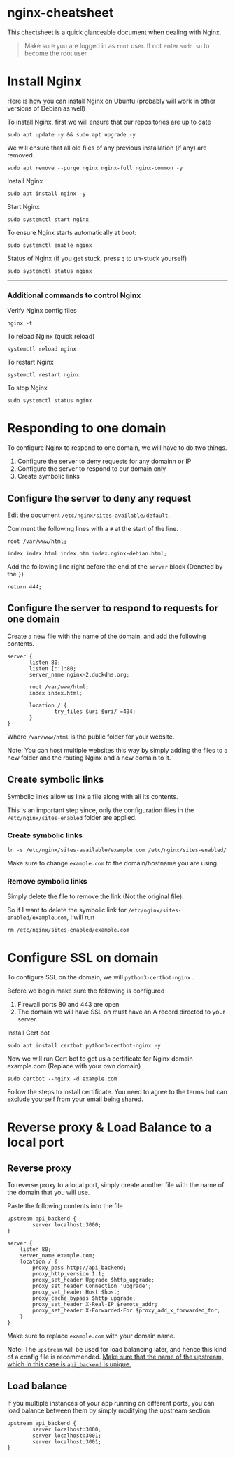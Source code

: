 # nginx-cheatsheet
This chectsheet is a quick glanceable document when dealing with Nginx.

> Make sure you are logged in as `root` user. If not enter `sudo su` to become the root user

# Install Nginx
Here is how you can install Nginx on Ubuntu (probably will work in other versions of Debian as well)

To install Nginx, first we will ensure that our repositories are up to date
```
sudo apt update -y && sudo apt upgrade -y
```

We will ensure that all old files of any previous installation (if any) are removed.
```
sudo apt remove --purge nginx nginx-full nginx-common -y
```

Install Nginx
```
sudo apt install nginx -y
```

Start Nginx
```
sudo systemctl start nginx
```

To ensure Nginx starts automatically at boot:
```
sudo systemctl enable nginx
```

Status of Nginx (if you get stuck, press `q` to un-stuck yourself)
```
sudo systemctl status nginx
```

---

### Additional commands to control Nginx

Verify Nginx config files
```
nginx -t
```

To reload Nginx (quick reload)
```
systemctl reload nginx
```

To restart Nginx
```
systemctl restart nginx
```

To stop Nginx
```
sudo systemctl status nginx
```

# Responding to one domain
To configure Nginx to respond to one domain, we will have to do two things.
1. Configure the server to deny requests for any domainn or IP
2. Configure the server to respond to our domain only
3. Create symbolic links

## Configure the server to deny any request
Edit the document `/etc/nginx/sites-available/default`.

Comment the following lines with a `#` at the start of the line.
```
root /var/www/html;

index index.html index.htm index.nginx-debian.html;
```

Add the following line right before the end of the `server` block (Denoted by the `}`)
```
return 444;
```

## Configure the server to respond to requests for one domain
Create a new file with the name of the domain, and add the following contents.
```
server {
       listen 80;
       listen [::]:80;
       server_name nginx-2.duckdns.org;

       root /var/www/html;
       index index.html;

       location / {
               try_files $uri $uri/ =404;
       }
}
```
Where `/var/www/html` is the public folder for your website.

Note: You can host multiple websites this way by simply adding the files to a new folder and the routing Nginx and a new domain to it.

## Create symbolic links
Symbolic links allow us link a file along with all its contents.

This is an important step since, only the configuration files in the `/etc/nginx/sites-enabled` folder are applied.

### Create symbolic links
```
ln -s /etc/nginx/sites-available/example.com /etc/nginx/sites-enabled/
```
Make sure to change `example.com` to the domain/hostname you are using.

### Remove symbolic links
Simply delete the file to remove the link (Not the original file).

So if I want to delete the symbolic link for `/etc/nginx/sites-enabled/example.com`, I will run
```
rm /etc/nginx/sites-enabled/example.com
```

# Configure SSL on domain

To configure SSL on the domain, we will `python3-certbot-nginx` .

Before we begin make sure the following is configured
1. Firewall ports 80 and 443 are open
2. The domain we will have SSL on must have an A record directed to your server.

Install Cert bot
```
sudo apt install certbot python3-certbot-nginx -y
```

Now we will run Cert bot to get us a certificate for Nginx domain example.com (Replace with your own domain)
```
sudo certbot --nginx -d example.com
```

Follow the steps to install certificate. You need to agree to the terms but can exclude yourself from your email being shared.

# Reverse proxy & Load Balance to a local port

## Reverse proxy
To reverse proxy to a local port, simply create another file with the name of the domain that you will use.

Paste the following contents into the file
```
upstream api_backend { 
        server localhost:3000;
}

server {
    listen 80;
    server_name example.com; 
    location / {
        proxy_pass http://api_backend; 
        proxy_http_version 1.1;
        proxy_set_header Upgrade $http_upgrade;
        proxy_set_header Connection 'upgrade';
        proxy_set_header Host $host;
        proxy_cache_bypass $http_upgrade;
        proxy_set_header X-Real-IP $remote_addr;
        proxy_set_header X-Forwarded-For $proxy_add_x_forwarded_for;
    }
}
```
Make sure to replace `example.com` with your domain name.

Note: The `upstream` will be used for load balancing later, and hence this kind of a config file is recommended. <u>Make sure that the name of the upstream, which in this case is `api_backend` is unique.</u>

## Load balance
If you multiple instances of your app running on different ports, you can load balance between them by simply modifying the upstream section.
```
upstream api_backend { 
        server localhost:3000;
        server localhost:3001;
        server localhost:3001;
}
```
